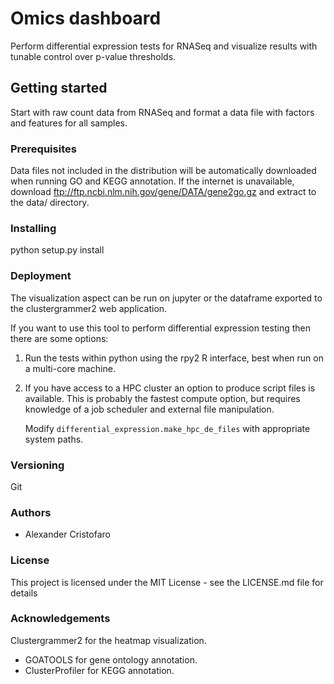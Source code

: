 # Omics dashboard

Perform differential expression tests for RNASeq and visualize results with tunable 
control over p-value thresholds.

## Getting started
Start with raw count data from RNASeq and format a data file
with factors and features for all samples.

### Prerequisites

Data files not included in the distribution will be automatically downloaded 
when running GO and KEGG annotation. If the internet is unavailable, download 
ftp://ftp.ncbi.nlm.nih.gov/gene/DATA/gene2go.gz and extract to the data/ directory.  

### Installing

python setup.py install 

### Deployment

The visualization aspect can be run on jupyter or the dataframe exported to the clustergrammer2
web application. 

If you want to use this tool to perform differential expression testing then there are some options:
1. Run the tests within python using the rpy2 R interface, best when run on a multi-core machine. 
   
2. If you have access to a HPC cluster an option to produce script files is available. This is 
   probably the fastest compute option, but requires knowledge of a job scheduler and external
   file manipulation. 
   
   Modify ```differential_expression.make_hpc_de_files``` with appropriate system paths.
   
### Versioning

Git

### Authors

* Alexander Cristofaro

### License

This project is licensed under the MIT License - see the LICENSE.md file for details

### Acknowledgements

Clustergrammer2 for the heatmap visualization.
- GOATOOLS for gene ontology annotation.
- ClusterProfiler for KEGG annotation.   
